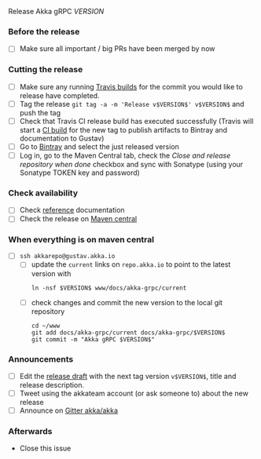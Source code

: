 Release Akka gRPC $VERSION$

<!--

(Liberally copied and adopted from Scala itself https://github.com/scala/scala-dev/blob/b11cd2e4a4431de7867db6b39362bea8fa6650e7/notes/releases/template.md)

For every release, make a copy of this file named after the release, and expand the variables.
Ideally replacing variables could become a script you can run on your local machine.

Variables to be expanded in this template:
- $VERSION$=??? 

-->

### Before the release

- [ ] Make sure all important / big PRs have been merged by now

### Cutting the release

- [ ] Make sure any running [Travis builds](https://travis-ci.org/akka/akka-grpc) for the commit you would like to release have completed.
- [ ] Tag the release `git tag -a -m 'Release v$VERSION$' v$VERSION$` and push the tag
- [ ] Check that Travis CI release build has executed successfully (Travis will start a [CI build](https://travis-ci.org/akka/akka-grpc/builds) for the new tag to publish artifacts to Bintray and documentation to Gustav)
- [ ] Go to [Bintray](https://bintray.com/akka/maven/akka-grpc) and select the just released version
- [ ] Log in, go to the Maven Central tab, check the *Close and release repository when done* checkbox and sync with Sonatype (using your Sonatype TOKEN key and password)

### Check availability

- [ ] Check [reference](https://doc.akka.io/docs/akka-grpc/$VERSION$/) documentation
- [ ] Check the release on [Maven central](https://repo1.maven.org/maven2/com/lightbend/akka/grpc/akka-grpc-scalapb-protoc-plugin_2.12/$VERSION$/)

### When everything is on maven central
  - [ ] `ssh akkarepo@gustav.akka.io`
    - [ ] update the `current` links on `repo.akka.io` to point to the latest version with
         ```
         ln -nsf $VERSION$ www/docs/akka-grpc/current
         ```
    - [ ] check changes and commit the new version to the local git repository
         ```
         cd ~/www
         git add docs/akka-grpc/current docs/akka-grpc/$VERSION$
         git commit -m "Akka gRPC $VERSION$"
         ```

### Announcements

- [ ] Edit the [release draft](https://github.com/akka/akka-grpc/releases) with the next tag version `v$VERSION$`, title and release description.
- [ ] Tweet using the akkateam account (or ask someone to) about the new release
- [ ] Announce on [Gitter akka/akka](https://gitter.im/akka/akka)

### Afterwards

- Close this issue

